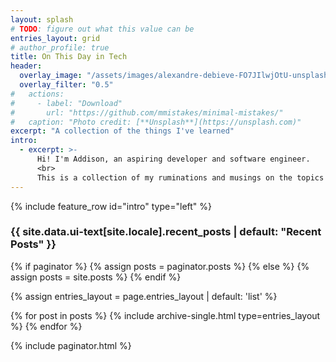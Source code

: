 ```yaml
---
layout: splash
# TODO: figure out what this value can be
entries_layout: grid
# author_profile: true
title: On This Day in Tech
header:
  overlay_image: "/assets/images/alexandre-debieve-FO7JIlwjOtU-unsplash.jpg"
  overlay_filter: "0.5"
#   actions:
#     - label: "Download"
#       url: "https://github.com/mmistakes/minimal-mistakes/"
#   caption: "Photo credit: [**Unsplash**](https://unsplash.com)"
excerpt: "A collection of the things I've learned"
intro:
  - excerpt: >-
      Hi! I'm Addison, an aspiring developer and software engineer.
      <br>
      This is a collection of my ruminations and musings on the topics I've studied on my journey in tech.
---
```


{% include feature_row id="intro" type="left" %}

<h3 class="archive__subtitle">{{ site.data.ui-text[site.locale].recent_posts | default: "Recent Posts" }}</h3>

{% if paginator %}
  {% assign posts = paginator.posts %}
{% else %}
  {% assign posts = site.posts %}
{% endif %}

{% assign entries_layout = page.entries_layout | default: 'list' %}
<div class="entries-{{ entries_layout }}">
  {% for post in posts %}
    {% include archive-single.html type=entries_layout %}
  {% endfor %}
</div>

{% include paginator.html %}
